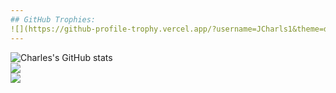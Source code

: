 ```yaml
---
## GitHub Trophies:
![](https://github-profile-trophy.vercel.app/?username=JCharls1&theme=dark&show-frame=false&no-bg=false&margin-w=4)
---
```


![Charles's GitHub stats](https://github-readme-stats.vercel.app/api?username=JCharls1&theme=dark&show_icons=true)<br/>
![](https://github-readme-stats.vercel.app/api/top-langs/?username=JCharls1&theme=dark&show_border=false&include_all_commits=false&count_private=false&layout=compact)<br/>
![](https://github-readme-streak-stats.herokuapp.com/?user=JCharls1&theme=dark&show_border=false)
